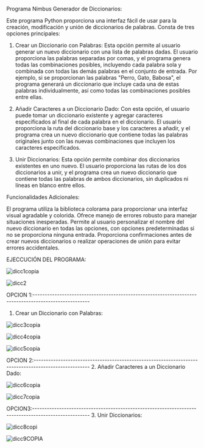Programa Nimbus Generador de Diccionarios:

Este programa Python proporciona una interfaz fácil de usar para la creación, modificación y unión de diccionarios de palabras. Consta de tres opciones principales:

1. Crear un Diccionario con Palabras:
Esta opción permite al usuario generar un nuevo diccionario con una lista de palabras dadas. El usuario proporciona las palabras separadas por comas, y el programa genera todas las combinaciones posibles, incluyendo cada palabra sola y combinada con todas las demás palabras en el conjunto de entrada. Por ejemplo, si se proporcionan las palabras "Perro, Gato, Babosa", el programa generará un diccionario que incluye cada una de estas palabras individualmente, así como todas las combinaciones posibles entre ellas.

2. Añadir Caracteres a un Diccionario Dado:
Con esta opción, el usuario puede tomar un diccionario existente y agregar caracteres especificados al final de cada palabra en el diccionario. El usuario proporciona la ruta del diccionario base y los caracteres a añadir, y el programa crea un nuevo diccionario que contiene todas las palabras originales junto con las nuevas combinaciones que incluyen los caracteres especificados.

3. Unir Diccionarios:
Esta opción permite combinar dos diccionarios existentes en uno nuevo. El usuario proporciona las rutas de los dos diccionarios a unir, y el programa crea un nuevo diccionario que contiene todas las palabras de ambos diccionarios, sin duplicados ni líneas en blanco entre ellos.

Funcionalidades Adicionales:

El programa utiliza la biblioteca colorama para proporcionar una interfaz visual agradable y colorida.
Ofrece manejo de errores robusto para manejar situaciones inesperadas.
Permite al usuario personalizar el nombre del nuevo diccionario en todas las opciones, con opciones predeterminadas si no se proporciona ninguna entrada.
Proporciona confirmaciones antes de crear nuevos diccionarios o realizar operaciones de unión para evitar errores accidentales.



EJECCUCIÓN DEL PROGRAMA:

![dicc1copia](https://github.com/C4sp3r2222/nimbus-dictionary-generator/assets/55068123/1cfd94a8-559e-4ff6-a318-81b7c1747773)

![dicc2](https://github.com/C4sp3r2222/nimbus-dictionary-generator/assets/55068123/5a3e9e06-aa7f-4996-8e94-bc7ab9d9ca6b)


OPCION 1:-----------------------------------------------------------------------------------------------------
1. Crear un Diccionario con Palabras:

![dicc3copia](https://github.com/C4sp3r2222/nimbus-dictionary-generator/assets/55068123/13e147b5-82d5-4a14-a788-7ff9b9b8da5f)

![dicc4copia](https://github.com/C4sp3r2222/nimbus-dictionary-generator/assets/55068123/b4b47135-fcb7-4e75-ba4d-f781a16c3e94)

![dicc5copia](https://github.com/C4sp3r2222/nimbus-dictionary-generator/assets/55068123/e3040919-f84b-4779-8ee8-9a7b1ff24da4)




OPCION 2:-----------------------------------------------------------------------------------------------------
2. Añadir Caracteres a un Diccionario Dado:

![dicc6copia](https://github.com/C4sp3r2222/nimbus-dictionary-generator/assets/55068123/d2ac2b4e-afda-439a-87a1-7f33bd127ae2)

![dicc7copia](https://github.com/C4sp3r2222/nimbus-dictionary-generator/assets/55068123/137aafe1-bfd4-4d2d-9263-a683708c1dba)




OPCION3:-----------------------------------------------------------------------------------------------------
3. Unir Diccionarios:


![dicc8copi](https://github.com/C4sp3r2222/nimbus-dictionary-generator/assets/55068123/aa9bd788-952b-442e-9b73-d2d825002d74)

![dicc9COPIA](https://github.com/C4sp3r2222/nimbus-dictionary-generator/assets/55068123/9e193af1-6244-4d52-bfdb-6000854b9a17)


